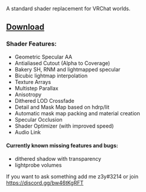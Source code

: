 A standard shader replacement for VRChat worlds.

## [Download](https://github.com/z3y/shaders/releases/latest)
### Shader Features:

- Geometric Specular AA
- Antialiased Cutout (Alpha to Coverage)
- Bakery SH, RNM and lightmapped specular
- Bicubic lightmap interpolation
- Texture Arrays
- Multistep Parallax
- Anisotropy
- Dithered LOD Crossfade
- Detail and Mask Map based on hdrp/lit
- Automatic mask map packing and material creation
- Specular Occlusion
- Shader Optimizer (with improved speed)
- Audio Link

#### Currently known missing features and bugs:
- dithered shadow with transparency
- lightprobe volumes

If you want to ask something add me z3y#3214 or join https://discord.gg/bw46tKgRFT
